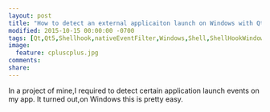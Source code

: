 ```yaml
---
layout: post
title: "How to detect an external applicaiton launch on Windows with Qt 5"
modified: 2015-10-15 00:00:00 -0700
tags: [Qt,Qt5,Shellhook,nativeEventFilter,Windows,Shell,ShellHookWindow,Hook]
image:
  feature: cpluscplus.jpg
comments: 
share: 
---
```


In a project of mine,I required to detect certain application launch events on my app. It turned out,on Windows this is pretty easy.
